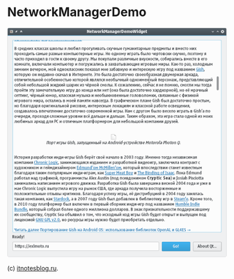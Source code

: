 NetworkManagerDemo
==================

![NetworkManagerDemo, KDE Plasma 5](screenshot.png)

(c) [itnotesblog.ru](http://itnotesblog.ru/note.php?id=250).
